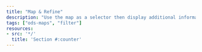 ```yaml
---
title: "Map & Refine"
description: "Use the map as a selector then display additional information on the side or hover the map. This template is a nice alternative for map tooltips"
tags: ["ods-maps", "filter"]
resources:
- src: '*/'
  title: 'Section #:counter'
---
```

